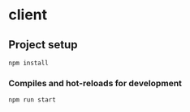 # client

## Project setup
```
npm install
```

### Compiles and hot-reloads for development
```
npm run start
```
